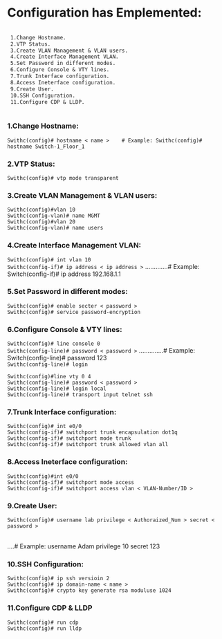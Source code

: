 


# Configuration has Emplemented: 
  
```diff
 
 1.Change Hostname.
 2.VTP Status. 
 3.Create VLAN Management & VLAN users.
 4.Create Interface Management VLAN.
 5.Set Password in different modes.
 6.Configure Console & VTY lines.
 7.Trunk Interface configuration.
 8.Access Ineterface configuration.
 9.Create User.
 10.SSH Configuration.
 11.Configure CDP & LLDP. 
 
 ```
 
 


### 1.Change Hostname:
`Swithc(config)# hostname < name >    # Example: Swithc(config)# hostname Switch-1_Floor_1`  </br>
### 2.VTP Status:
`Swithc(config)# vtp mode transparent` </br>
### 3.Create VLAN Management & VLAN users:
`Swithc(config)#vlan 10`  </br>
`Swithc(config-vlan)# name MGMT` </br>
`Swithc(config)#vlan 20` </br>
`Swithc(config-vlan)# name users` </br>

### 4.Create Interface Management VLAN:
`Swithc(config)# int vlan 10` </br>
`Swithc(config-if)# ip address < ip address >`  .............# Example: Switch(config-if)# ip address 192.168.1.1 </br>

### 5.Set Password in different modes:
`Swithc(config)# enable secter < password >` </br>
`Swithc(config)# service password-encryption` </br>

### 6.Configure Console & VTY lines:
`Swithc(config)# line console 0` </br>
`Swithc(config-line)# password < password >`    ..............# Example: Switch(config-line)# password 123 </br>
`Swithc(config-line)# login` </br>

`Swithc(config)#line vty 0 4` </br>
`Swithc(config-line)# password < password >` </br>
`Swithc(config-line)# login local` </br>
`Swithc(config-line)# transport input telnet ssh` </br>

### 7.Trunk Interface configuration:
`Swithc(config)# int e0/0` </br>
`Swithc(config-if)# switchport trunk encapsulation dot1q` </br>
`Swithc(config-if)# switchport mode trunk` </br>
`Swithc(config-if)# switchport trunk allowed vlan all` </br>

### 8.Access Ineterface configuration:
`Swithc(config)#int e0/0` </br>
`Swithc(config-if)# switchport mode access` </br>
`Swithc(config-if)# switchport access vlan < VLAN-Number/ID >` </br>

### 9.Create User:
`Swithc(config)# username lab privilege < Authoraized_Num > secret < password >` </br></br>

....# Example: username Adam privilege 10 secret 123 </br>

### 10.SSH Configuration:
`Swithc(config)# ip ssh versioin 2` </br>
`Swithc(config)# ip domain-name < name >` </br>
`Swithc(config)# crypto key generate rsa moduluse 1024` </br>

### 11.Configure CDP & LLDP 
`Swithc(config)# run cdp`  </br>
`Swithc(config)# run lldp` </br>


